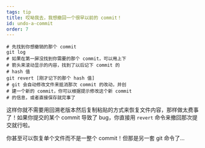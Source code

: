 ```yaml
---
tags: tip
title: 哎呦我去，我想撤回一个很早以前的 commit！
id: undo-a-commit
order: 7
---
```


```git
# 先找到你想撤销的那个 commit
git log
# 如果在第一屏没找到你需要的那个 commit，可以用上下
# 箭头来滚动显示的内容，找到了以后记下 commit 的 
# hash 值
git revert [刚才记下的那个 hash 值]
# git 会自动修改文件来抵消那次 commit 的改动，并创
# 建一个新的 commit，你可以根据提示修改这个新 commit
# 的信息，或者直接保存就完事了
```

这样你就不需要用回溯老版本然后复制粘贴的方式来恢复文件内容，那样做太费事了！如果你提交的某个 commit 导致了 bug，你直接用 `revert` 命令来撤回那次提交就行啦。

你甚至可以恢复单个文件而不是一整个 commit！但那是另一套 git 命令了...
